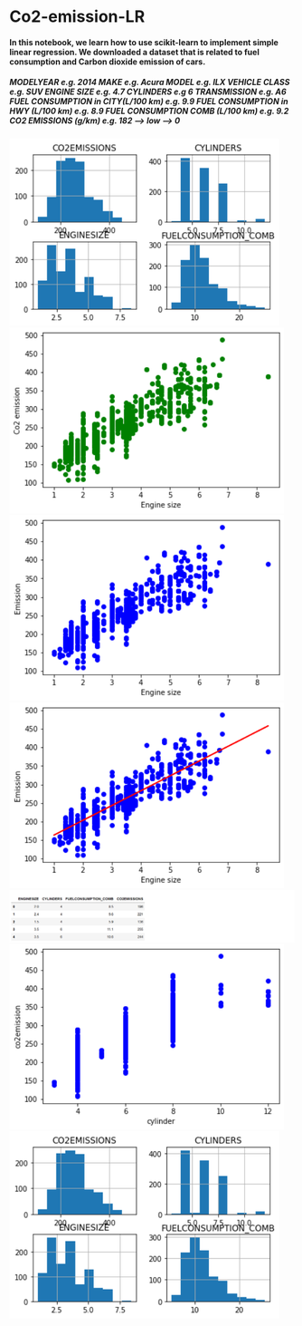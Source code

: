 # Co2-emission-LR 

<h4>In this notebook, we learn how to use scikit-learn to implement simple linear regression. We downloaded a dataset that is related to fuel consumption and Carbon dioxide emission of cars. </h4>

<h5>
    MODELYEAR e.g. 2014
    MAKE e.g. Acura
    MODEL e.g. ILX
    VEHICLE CLASS e.g. SUV
    ENGINE SIZE e.g. 4.7
    CYLINDERS e.g 6
    TRANSMISSION e.g. A6
    FUEL CONSUMPTION in CITY(L/100 km) e.g. 9.9
    FUEL CONSUMPTION in HWY (L/100 km) e.g. 8.9
    FUEL CONSUMPTION COMB (L/100 km) e.g. 9.2
    CO2 EMISSIONS (g/km) e.g. 182 --> low --> 0
</h5>


 <img src="https://github.com/sahukanishka/Co2-emission-LR/blob/master/Screenshot_2020-07-18%20co2emissonLR%20-%20Jupyter%20Notebook(1).png" > 
 

 <img src="https://raw.githubusercontent.com/sahukanishka/Co2-emission-LR/master/Screenshot_2020-07-18%20co2emissonLR%20-%20Jupyter%20Notebook(3).png?token=AIJYFD5R2DJ3I5SP2KQSBTC7CL3LU" > 
 

 <img src="https://raw.githubusercontent.com/sahukanishka/Co2-emission-LR/master/Screenshot_2020-07-18%20co2emissonLR%20-%20Jupyter%20Notebook(5).png?token=AIJYFDZ3UOLD3SSMMVL7YQK7CL3NE" > 
 

 <img src="https://raw.githubusercontent.com/sahukanishka/Co2-emission-LR/master/Screenshot_2020-07-18%20co2emissonLR%20-%20Jupyter%20Notebook(6).png?token=AIJYFDZOD72GODFZKEPZGDC7CL3OS" > 
 

 <img src="https://raw.githubusercontent.com/sahukanishka/Co2-emission-LR/master/Screenshot_2020-07-18%20co2emissonLR%20-%20Jupyter%20Notebook.png?token=AIJYFD3B5FRXRNLSSS33WYS7CL3PI" > 
 

 <img src="https://raw.githubusercontent.com/sahukanishka/Co2-emission-LR/master/Screenshot_2020-07-18%20co2emissonLR%20-%20Jupyter%20Notebook(4).png?token=AIJYFD7ND4HY3BILXSWEXB27CL3MQ" > 
 

 <img src="https://raw.githubusercontent.com/sahukanishka/Co2-emission-LR/master/Screenshot_2020-07-18%20co2emissonLR%20-%20Jupyter%20Notebook(1).png?token=AIJYFDZPZWALQX5KQMITGKC7CL3IS" > 
